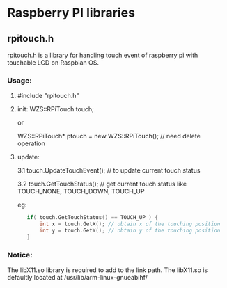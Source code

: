 # Raspberry PI libraries
## rpitouch.h 
rpitouch.h is a library for handling touch event of raspberry pi with touchable LCD on Raspbian OS.

### Usage:
  1. #include "rpitouch.h"
  2. init: 
    WZS::RPiTouch touch; 
    
 		or 
    
 		WZS::RPiTouch* ptouch = new WZS::RPiTouch(); // need delete operation 
    
  3. update:
  
     3.1 touch.UpdateTouchEvent(); // to update current touch status
     
 	   3.2 touch.GetTouchStatus();  // get current touch status like TOUCH_NONE, TOUCH_DOWN, TOUCH_UP
                  
       eg:
       ```cpp
          if( touch.GetTouchStatus() == TOUCH_UP ) {
              int x = touch.GetX(); // obtain x of the touching position
              int y = touch.GetY(); // obtain y of the touching position
          }
       ```
### Notice:
  The libX11.so library is required to add to the link path. The libX11.so is defaultly located at /usr/lib/arm-linux-gnueabihf/
